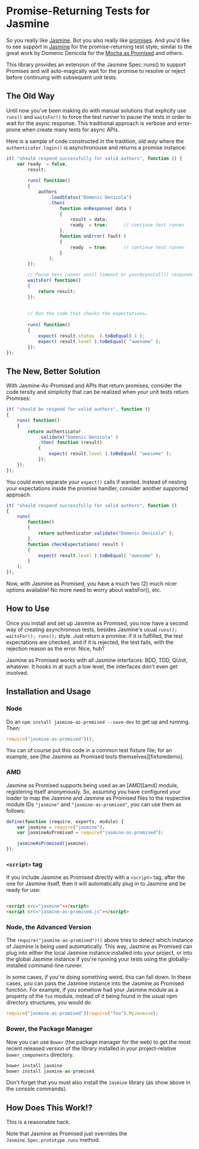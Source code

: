 # Promise-Returning Tests for Jasmine

So you really like [Jasmine](). But you also really like [promises](). And you'd like to see 
support in [Jasmine]() for the promise-returning test style; similar to the great work by Domenic Denicola for the [Mocha as Promised](https://github.com/domenic/mocha-as-promised) and others.

This library provides an extension of the Jasmine Spec::runs() to support Promises 
and will auto-magically wait for the promise to resolve or reject before continuing with subsequent unit tests.

## The Old Way

Until now you've been making do with manual solutions that explicity use `runs()` and `waitsFor()` 
to force the test runner to pause the tests in order to wait for the async response. This traditional approach is verbose
and error-prone when create many tests for async APIs.

Here is a sample of code constructed in the tradition, *old way* where the `authenticator.login()` 
is asynchronouse and returns a promise instance:

```js
it( "should respond successfully for valid authors", function () {
	var ready  = false,
		result;
		
		runs( function() 
		{
			authors
			    .loadStatus("Domenic Denicola")
			    .then(
			    	function onResponse( data )
			    	{
			    		result = data;
			    		ready  = true;		// continue test runner
			    	},
			    	function onError( fault )
			    	{
			    		ready  = true;		// continue test runner
			    	}
			    );
		});

		// Pause test runner until timeout or yourAsyncCall() responds		
		waitsFor( function() 
		{
			return result;
		});
		
		
		// Run the code that checks the expectations…
		
		runs( function() 
		{
			expect( result.status  ).toBeEqual( 1 );
			expect( result.level ).toBeEqual( "awesome" );
		});	    
});
```

## The New, Better Solution

With Jasmine-As-Promised and APIs that return promises, consider the code tersity and simplicity that can be realized
when your unit tests return Promises:

```js
it( "should be respond for valid authors", function () 
{
	runs( function() 
	{    	
		return authenticator
			.validate("Domenic Denicola" )
			.then( function (result) 
			{
				expect( result.level ).toBeEqual( "awesome" );
			});
	});
});
```

You could even separate your `expect()` calls if wanted. Instead of nesting your expectations inside
the promise handler, consider another supported approach:

```js
it( "should respond successfully for valid authors", function () 
{
	runs( 
		function() 
		{    	
			return authenticator.validate("Domenic Denicola" );
		},
		function checkExpectations( result ) 
		{
			expect( result.level ).toBeEqual( "awesome" );
		}
	);
});
```

Now, with Jasmine as Promised, you have a much two (2) much nicer options available! No more need to worry about waitsFor(), etc.


## How to Use

Once you install and set up Jasmine as Promised, you now have a second way of creating asynchronous tests, besides Jasmine's
usual `runs(); waitsFor(); runs();` style. Just return a promise: if it is fulfilled, the test expectations are checked, and if it is rejected, the test
fails, with the rejection reason as the error. Nice, huh?

Jasmine as Promised works with all Jasmine interfaces: BDD, TDD, QUnit, whatever. It hooks in at such a low level, the
interfaces don't even get involved.

## Installation and Usage

### Node

Do an `npm install jasmine-as-promised --save-dev` to get up and running. Then:

```js
require("jasmine-as-promised")();
```

You can of course put this code in a common test fixture file; for an example, see
[the Jasmine as Promised tests themselves][fixturedemo].

### AMD

Jasmine as Promised supports being used as an [AMD][amd] module, registering itself anonymously. So, assuming you have
configured your loader to map the Jasmine and Jasmine as Promised files to the respective module IDs `"jasmine"` and
`"jasmine-as-promised"`, you can use them as follows:

```js
define(function (require, exports, module) {
    var jasmine = require("jasmine");
    var jasmineAsPromised = require("jasmine-as-promised");

    jasmineAsPromised(jasmine);
});
```

### `<script>` tag

If you include Jasmine as Promised directly with a `<script>` tag, after the one for Jasmine itself, then it will
automatically plug in to Jasmine and be ready for use:

```html

<script src="jasmine"></script>
<script src="jasmine-as-promised.js"></script>

```

### Node, the Advanced Version

The `require("jasmine-as-promised")()` above tries to detect which instance of Jasmine is being used automatically. This
way, Jasmine as Promised can plug into either the local Jasmine instance installed into your project, or into the global
Jasmine instance if you're running your tests using the globally-installed command-line runner.

In some cases, if you're doing something weird, this can fall down. In these cases, you can pass the Jasmine instance into
the Jasmine as Promised function. For example, if you somehow had your Jasmine module as a property of the `foo` module,
instead of it being found in the usual npm directory structures, you would do

```js
require("jasmine-as-promised")(require("foo").MyJasmine);
```

### Bower, the Package Manager

Now you can use `Bower` (the package manager for the web) to get the most recent released version of the library installed in your project-relative `bower_components` directory.

```js
bower install jasmine
bower install jasmine-as-promised
```

Don't forget that you must also install the `Jasmine` library (as show above in the console commands).

## How Does This Work!?

This is a reasonable hack.

Note that Jasmine as Promised  just overrides the `Jasmine.Spec.prototype.runs` method.
